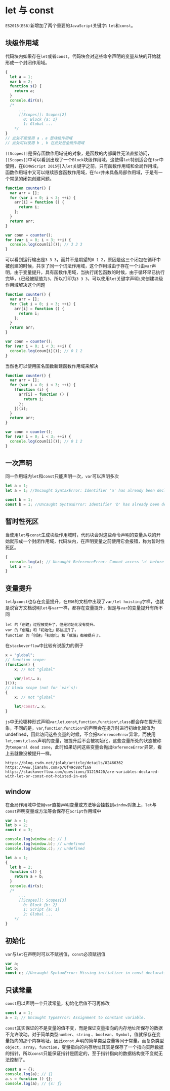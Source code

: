 # let 与 const

`ES2015(ES6)`新增加了两个重要的`JavaScript`关键字: `let`和`const`。

## 块级作用域

代码块内如果存在`let`或者`const`，代码块会对这些命令声明的变量从块的开始就形成一个封闭作用域。

```javascript
{
  let a = 1;
  var b = 2;
  function s() {
    return a;
  }
  console.dir(s);
  /*
      ...
      [[Scopes]]: Scopes[2]
        0: Block {a: 1}
        1: Global ...
    */
}
// 此处不能使用 a ，a 是块级作用域
// 此处可以使用 b , b 在此处是全局作用域
```

`[[Scopes]]`是保存函数作用域链的对象，是函数的内部属性无法直接访问，`[[Scopes]]`中可以看到出现了一个`Block`块级作用域，这使得`let`特别适合在`for`中使用，在`ECMAScript 2015`引入`let`关键字之前，只有函数作用域和全局作用域，函数作用域中又可以继续嵌套函数作用域，在`for`并未具备局部作用域，于是有一个常见的闭包创建问题。

```javascript
function counter() {
  var arr = [];
  for (var i = 0; i < 3; ++i) {
    arr[i] = function () {
      return i;
    };
  }
  return arr;
}

var coun = counter();
for (var i = 0; i < 3; ++i) {
  console.log(coun[i]()); // 3 3 3
}
```

可以看到运行输出是`3 3 3`，而并不是期望的`0 1 2`，原因是这三个闭包在循环中被创建的时候，共享了同一个词法作用域，这个作用域由于存在一个`i`由`var`声明，由于变量提升，具有函数作用域，当执行闭包函数的时候，由于循环早已执行完毕，`i`已经被赋值为`3`，所以打印为`3 3 3`，可以使用`let`关键字声明`i`来创建块级作用域解决这个问题

```javascript
function counter() {
  var arr = [];
  for (let i = 0; i < 3; ++i) {
    arr[i] = function () {
      return i;
    };
  }
  return arr;
}

var coun = counter();
for (var i = 0; i < 3; ++i) {
  console.log(coun[i]()); // 0 1 2
}
```

当然也可以使用匿名函数新建函数作用域来解决

```javascript
function counter() {
  var arr = [];
  for (var i = 0; i < 3; ++i) {
    (function (i) {
      arr[i] = function () {
        return i;
      };
    })(i);
  }
  return arr;
}

var coun = counter();
for (var i = 0; i < 3; ++i) {
  console.log(coun[i]()); // 0 1 2
}
```

## 一次声明

同一作用域内`let`和`const`只能声明一次，`var`可以声明多次

```javascript
let a = 1;
let a = 1; //Uncaught SyntaxError: Identifier 'a' has already been declared

const b = 1;
const b = 1; //Uncaught SyntaxError: Identifier 'b' has already been declared
```

## 暂时性死区

当使用`let`与`const`生成块级作用域时，代码块会对这些命令声明的变量从块的开始就形成一个封闭作用域，代码块内，在声明变量之前使用它会报错，称为暂时性死区。

```javascript
{
  console.log(a); // Uncaught ReferenceError: Cannot access 'a' before initialization
  let a = 1;
}
```

## 变量提升

`let`与`const`也存在变量提升，在`ES6`的文档中出现了`var/let hoisting`字样，也就是说官方文档说明`let`与`var`一样，都存在变量提升，但是与`var`的变量提升有所不同

```
let 的「创建」过程被提升了，但是初始化没有提升。
var 的「创建」和「初始化」都被提升了。
function 的「创建」「初始化」和「赋值」都被提升了。
```

在`stackoverflow`中比较有说服力的例子

```javascript
x = "global";
// function scope:
(function() {
    x; // not "global"

    var/let/… x;
}());
// block scope (not for `var`s):
{
    x; // not "global"

    let/const/… x;
}
```

`js`中无论哪种形式声明`var`,`let`,`const`,`function`,`function*`,`class`都会存在提升现象，不同的是，`var`,`function`,`function*`的声明会在提升时进行初始化赋值为 undefined，因此访问这些变量的时候，不会报`ReferenceError`异常，而使用`let`,`const`,`class`声明的变量，被提升后不会被初始化，这些变量所处的状态被称为`temporal dead zone`，此时如果访问这些变量会抛出`ReferenceError`异常，看上去就像没被提升一样。

```
https://blog.csdn.net/jolab/article/details/82466362
https://www.jianshu.com/p/0f49c88cf169
https://stackoverflow.com/questions/31219420/are-variables-declared-with-let-or-const-not-hoisted-in-es6
```

## window

在全局作用域中使用`var`直接声明变量或方法等会挂载到`window`对象上，`let`与`const`声明变量或方法等会保存在`Script`作用域中

```javascript
var a = 1;
let b = 2;
const c = 3;

console.log(window.a); // 1
console.log(window.b); // undefined
console.log(window.c); // undefined
```

```javascript
let a = 1;
{
  let b = 2;
  function s() {
    return a + b;
  }
  console.dir(s);
  /*
      ...
      [[Scopes]]: Scopes[3]
        0: Block {b: 2}
        1: Script {a: 1}
        2: Global ...
    */
}
```

## 初始化

`var`与`let`在声明时可以不赋初值，`const`必须赋初值

```javascript
var a;
let b;
const c; //Uncaught SyntaxError: Missing initializer in const declaration
```

## 只读常量

`const`用以声明一个只读常量，初始化后值不可再修改

```javascript
const a = 1;
a = 2; // Uncaught TypeError: Assignment to constant variable.
```

`const`其实保证的不是变量的值不变，而是保证变量指向的内存地址所保存的数据不允许改动。对于简单类型`number`、`string` 、`boolean`、`Symbol`，值就保存在变量指向的那个内存地址，因此`const` 声明的简单类型变量等同于常量。而复杂类型`object`，`array`，`function`，变量指向的内存地址其实是保存了一个指向实际数据的指针，所以`const`只能保证指针是固定的，至于指针指向的数据结构变不变就无法控制了。

```javascript
const a = {};
console.log(a); // {}
a.s = function () {};
console.log(a); // {s: ƒ}
```
